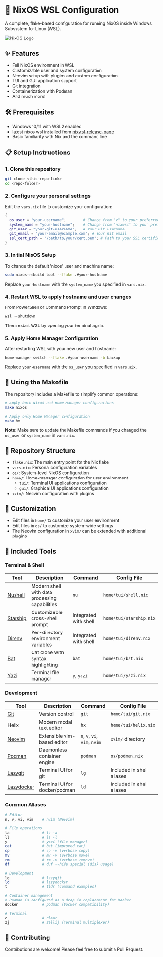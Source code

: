 # 🚀 NixOS WSL Configuration

A complete, flake-based configuration for running NixOS inside Windows Subsystem for Linux (WSL).

![NixOS Logo](https://github.com/NixOS/nixos-artwork/blob/master/logo/nix-snowflake-rainbow.svg)

## ✨ Features

- Full NixOS environment in WSL
- Customizable user and system configuration
- Neovim setup with plugins and custom configuration
- TUI and GUI application support
- Git integration
- Containerization with Podman
- And much more!

## 🛠️ Prerequisites

- Windows 10/11 with WSL2 enabled
- latest nixos wsl installed from [nixwsl-release-page](https://github.com/nix-community/NixOS-WSL/releases)
- Basic familiarity with Nix and the command line

## 📋 Setup Instructions

### 1. Clone this repository

```bash
git clone <this-repo-link>
cd <repo-folder>
```

### 2. Configure your personal settings

Edit the `vars.nix` file to customize your configuration:

```nix
{
  os_user = "your-username";        # Change from "v" to your preferred username
  system_name = "your-hostname";    # Change from "nixwsl" to your preferred hostname
  git_user = "your-git-username";   # Your Git username
  git_email = "your-email@example.com"; # Your Git email
  ssl_cert_path = "/path/to/your/cert.pem"; # Path to your SSL certificate if needed
}
```

### 3. Initial NixOS Setup

To change the default 'nixos' user and machine name:

```bash
sudo nixos-rebuild boot --flake .#your-hostname
```

Replace `your-hostname` with the `system_name` you specified in `vars.nix`.

### 4. Restart WSL to apply hostname and user changes

From PowerShell or Command Prompt in Windows:

```powershell
wsl --shutdown
```

Then restart WSL by opening your terminal again.

### 5. Apply Home Manager Configuration

After restarting WSL with your new user and hostname:

```bash
home-manager switch --flake .#your-username -b backup
```

Replace `your-username` with the `os_user` you specified in `vars.nix`.

## 🔄 Using the Makefile

The repository includes a Makefile to simplify common operations:

```bash
# Apply both NixOS and Home Manager configurations
make nixos

# Apply only Home Manager configuration
make hm
```

**Note:** Make sure to update the Makefile commands if you changed the `os_user` or `system_name` in `vars.nix`.

## 📁 Repository Structure

- `flake.nix`: The main entry point for the Nix flake
- `vars.nix`: Personal configuration variables
- `os/`: System-level NixOS configuration
- `home/`: Home-manager configuration for user environment
  - `tui/`: Terminal UI applications configuration
  - `gui/`: Graphical UI applications configuration
- `xvim/`: Neovim configuration with plugins

## 🔧 Customization

- Edit files in `home/` to customize your user environment
- Edit files in `os/` to customize system-wide settings
- The Neovim configuration in `xvim/` can be extended with additional plugins

## 🧰 Included Tools

### Terminal & Shell

| Tool | Description | Command | Config File |
|------|-------------|---------|-------------|
| [Nushell](https://www.nushell.sh/) | Modern shell with data processing capabilities | `nu` | `home/tui/shell.nix` |
| [Starship](https://starship.rs/) | Customizable cross-shell prompt | Integrated with shell | `home/tui/starship.nix` |
| [Direnv](https://direnv.net/) | Per-directory environment variables | Integrated with shell | `home/tui/direnv.nix` |
| [Bat](https://github.com/sharkdp/bat) | Cat clone with syntax highlighting | `bat` | `home/tui/bat.nix` |
| [Yazi](https://yazi-rs.github.io/) | Terminal file manager | `y`, `yazi` | `home/tui/yazi.nix` |

### Development

| Tool | Description | Command | Config File |
|------|-------------|---------|-------------|
| [Git](https://git-scm.com/) | Version control | `git` | `home/tui/git.nix` |
| [Helix](https://helix-editor.com/) | Modern modal text editor | `hx` | `home/tui/helix.nix` |
| [Neovim](https://neovim.io/) | Extensible vim-based editor | `n`, `v`, `vi`, `vim`, `nvim` | `xvim/` directory |
| [Podman](https://podman.io/) | Daemonless container engine | `podman` | `os/podman.nix` |
| [Lazygit](https://github.com/jesseduffield/lazygit) | Terminal UI for git | `lg` | Included in shell aliases |
| [Lazydocker](https://github.com/jesseduffield/lazydocker) | Terminal UI for docker/podman | `ld` | Included in shell aliases |

### Common Aliases

```bash
# Editor
n, v, vi, vim    # nvim (Neovim)

# File operations
la               # ls -a
ll               # ls -l
y                # yazi (file manager)
cat              # bat (improved cat)
cp               # cp -v (verbose copy)
mv               # mv -v (verbose move)
rm               # rm -v (verbose remove)
df               # duf --hide special (disk usage)

# Development
lg               # lazygit
ld               # lazydocker
t                # tldr (command examples)

# Container management
# Podman is configured as a drop-in replacement for Docker
docker           # podman (Docker compatibility)

# Terminal
c                # clear
zj               # zellij (terminal multiplexer)
```

## 🤝 Contributing

Contributions are welcome! Please feel free to submit a Pull Request.

